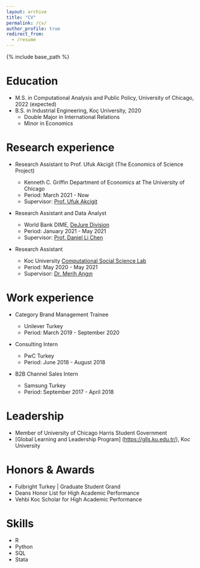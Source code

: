 ```yaml
---
layout: archive
title: "CV"
permalink: /cv/
author_profile: true
redirect_from:
  - /resume
---
```


{% include base_path %}

Education
======
* M.S. in Computational Analysis and Public Policy, University of Chicago, 2022 (expected)
* B.S. in Industrial Engineering, Koç University, 2020
  * Double Major in International Relations
  * Minor in Economics



Research experience
======
* Research Assistant to Prof. Ufuk Akcigit (The Economics of Science Project)
  * Kenneth C. Griffin Department of Economics at The University of Chicago
  * Period: March 2021 - Now
  * Supervisor: [Prof. Ufuk Akcigit](http://www.ufukakcigit.com/)
 
* Research Assistant and Data Analyst
  * World Bank DIME, [DeJure Division](https://www.worldbank.org/en/research/dime/brief/dime-governance-program)
  * Period: January 2021 - May 2021
  * Supervisor: [Prof. Daniel Li Chen](http://users.nber.org/~dlchen/)

* Research Assistant
  * Koc University [Computational Social Science Lab](https://ma-cssl.com/about-us-1)
  * Period: May 2020 - May 2021
  * Supervisor: [Dr. Merih Angın](https://merihangin.com/about)

Work experience
======

* Category Brand Management Trainee
  * Unilever Turkey
  * Period: March 2019 - September 2020

* Consulting Intern
  * PwC Turkey
  * Period: June 2018 - August 2018

* B2B Channel Sales Intern
  * Samsung Turkey
  * Period: September 2017 - April 2018 

Leadership
======

* Member of University of Chicago Harris Student Government
* [Global Learning and Leadership Program] (https://glls.ku.edu.tr/), Koc University 

Honors & Awards
======

* Fulbright Turkey | Graduate Student Grand 
* Deans Honor List for High Academic Performance
* Vehbi Koc Scholar for High Academic Performance
  
Skills
======
* R
* Python
* SQL
* Stata


